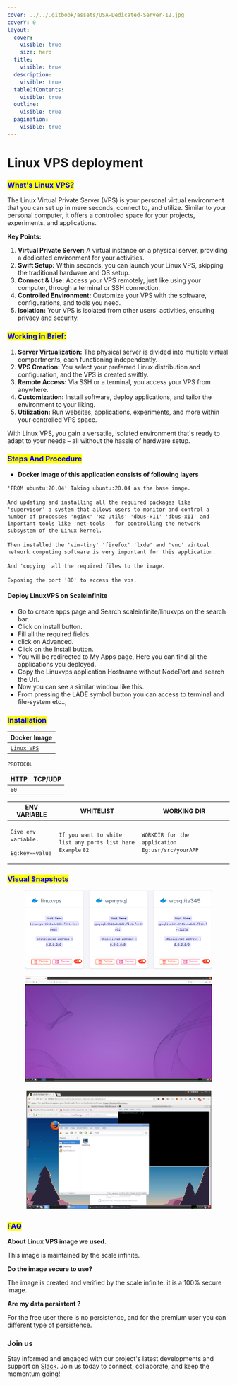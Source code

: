 ```yaml
---
cover: ../../.gitbook/assets/USA-Dedicated-Server-12.jpg
coverY: 0
layout:
  cover:
    visible: true
    size: hero
  title:
    visible: true
  description:
    visible: true
  tableOfContents:
    visible: true
  outline:
    visible: true
  pagination:
    visible: true
---
```


# Linux VPS deployment

### <mark style="color:blue;">What's Linux VPS?</mark>

The Linux Virtual Private Server (VPS) is your personal virtual environment that you can set up in mere seconds, connect to, and utilize. Similar to your personal computer, it offers a controlled space for your projects, experiments, and applications.

**Key Points:**

1. **Virtual Private Server:** A virtual instance on a physical server, providing a dedicated environment for your activities.
2. **Swift Setup:** Within seconds, you can launch your Linux VPS, skipping the traditional hardware and OS setup.
3. **Connect & Use:** Access your VPS remotely, just like using your computer, through a terminal or SSH connection.
4. **Controlled Environment:** Customize your VPS with the software, configurations, and tools you need.
5. **Isolation:** Your VPS is isolated from other users' activities, ensuring privacy and security.

### <mark style="color:blue;">**Working in Brief:**</mark>

1. **Server Virtualization:** The physical server is divided into multiple virtual compartments, each functioning independently.
2. **VPS Creation:** You select your preferred Linux distribution and configuration, and the VPS is created swiftly.
3. **Remote Access:** Via SSH or a terminal, you access your VPS from anywhere.
4. **Customization:** Install software, deploy applications, and tailor the environment to your liking.
5. **Utilization:** Run websites, applications, experiments, and more within your controlled VPS space.

With Linux VPS, you gain a versatile, isolated environment that's ready to adapt to your needs – all without the hassle of hardware setup.

### &#x20;<mark style="color:blue;">Steps And Procedure</mark>

* &#x20;**Docker image of this application consists of following layers**&#x20;

```
'FROM ubuntu:20.04' Taking ubuntu:20.04 as the base image.

And updating and installing all the required packages like 'supervisor' a system that allows users to monitor and control a number of processes 'nginx' 'xz-utils' 'dbus-x11' 'dbus-x11' and important tools like 'net-tools'  for controlling the network subsystem of the Linux kernel.

Then installed the 'vim-tiny' 'firefox' 'lxde' and 'vnc' virtual network computing software is very important for this application.

And 'copying' all the required files to the image.

Exposing the port '80' to access the vps.

```

#### Deploy LinuxVPS on Scaleinfinite

* &#x20;Go to create apps page and Search scaleinfinite/linuxvps on the search bar.
* Click on install button.
* &#x20;Fill all the required fields.
* &#x20;click on Advanced.
* Click on the Install button.
* You will be redirected to My Apps page, Here you can find all the applications you deployed.
* Copy the Linuxvps application Hostname without NodePort and search the Url.
* &#x20;Now you can see a similar window like this.
* &#x20;From pressing the LADE symbol button you can access to terminal and file-system etc..,

### &#x20;<mark style="color:blue;">Installation</mark>

| Docker Image                                                   |
| -------------------------------------------------------------- |
| [`Linux VPS`](https://hub.docker.com/r/scaleinfinite/linuxvps) |

`PROTOCOL`

| HTTP | TCP/UDP |
| ---- | ------- |
| `80` |         |

| ENV VARIABLE                                                            | WHITELIST                                                      | WORKING DIR                                       |
| ----------------------------------------------------------------------- | -------------------------------------------------------------- | ------------------------------------------------- |
| <p><code>Give env variable.</code></p><p><code>Eg:key==value</code></p> | `If you want to white list any ports list here` `Example` `82` | `WORKDIR for the application. Eg:usr/src/yourAPP` |

### <mark style="color:blue;">Visual Snapshots</mark>

<figure><img src="../../.gitbook/assets/myapps (4).png" alt=""><figcaption></figcaption></figure>

<figure><img src="../../.gitbook/assets/vps-desktop.png" alt=""><figcaption></figcaption></figure>

<figure><img src="../../.gitbook/assets/Screenshot 2023-08-12 152739.png" alt=""><figcaption></figcaption></figure>

### <mark style="color:blue;">FAQ</mark>

**About Linux VPS image we used.**

This image is maintained by the scale infinite.

**Do the image secure to use?**

The image is created and verified by the scale infinite. it is a 100% secure image.

**Are my data persistent ?**

For the free user there is no persistence, and for the premium user you can different type of persistence.

### Join us

Stay informed and engaged with our project's latest developments and support on [Slack](https://app.slack.com/client/T04QS32JX6E/C04QKEWE146). Join us today to connect, collaborate, and keep the momentum going!&#x20;
